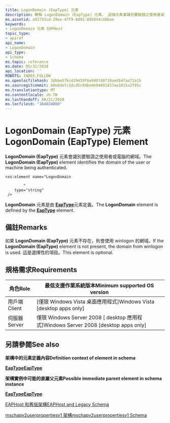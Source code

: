 ```yaml
---
title: LogonDomain (EapType) 元素
description: 瞭解 LogonDomain (EapType) 元素。 這個元素會識別要驗證之使用者或電腦的網域。
ms.assetid: a93793cd-29ee-47f9-8d91-895844c08bae
keywords:
- LogonDomain 元素 EAPHost
topic_type:
- apiref
api_name:
- LogonDomain
api_type:
- Schema
ms.topic: reference
ms.date: 05/31/2018
api_location: ''
ROBOTS: INDEX,FOLLOW
ms.openlocfilehash: 3dbbe57bcd29459f6e9807d8f39aedb4faa72a1b
ms.sourcegitcommit: b0ebdefc3dcd5c04bede94091833aa1015a2f95c
ms.translationtype: MT
ms.contentlocale: zh-TW
ms.lasthandoff: 08/21/2020
ms.locfileid: "104024080"
---
```

# <a name="logondomain-eaptype-element"></a><span data-ttu-id="6c70b-105">LogonDomain (EapType) 元素</span><span class="sxs-lookup"><span data-stu-id="6c70b-105">LogonDomain (EapType) Element</span></span>

<span data-ttu-id="6c70b-106">**LogonDomain (EapType)** 元素會識別要驗證之使用者或電腦的網域。</span><span class="sxs-lookup"><span data-stu-id="6c70b-106">The **LogonDomain (EapType)** element identifies the domain of the user or machine being authenticated.</span></span>

``` syntax
<xs:element name="LogonDomain
          
        "
    type="string"
 />
```

<span data-ttu-id="6c70b-107">**LogonDomain** 元素是由 [**EapType**](mschapv2userpropertiesv1schema-eaptype-element.md)元素定義。</span><span class="sxs-lookup"><span data-stu-id="6c70b-107">The **LogonDomain** element is defined by the [**EapType**](mschapv2userpropertiesv1schema-eaptype-element.md) element.</span></span>

## <a name="remarks"></a><span data-ttu-id="6c70b-108">備註</span><span class="sxs-lookup"><span data-stu-id="6c70b-108">Remarks</span></span>

<span data-ttu-id="6c70b-109">如果 **LogonDomain (EapType)** 元素不存在，則會使用 winlogon 的網域。</span><span class="sxs-lookup"><span data-stu-id="6c70b-109">If the **LogonDomain (EapType)** element is not present, the domain from winlogon is used.</span></span> <span data-ttu-id="6c70b-110">這是選擇性的項目。</span><span class="sxs-lookup"><span data-stu-id="6c70b-110">This element is optional.</span></span>

## <a name="requirements"></a><span data-ttu-id="6c70b-111">規格需求</span><span class="sxs-lookup"><span data-stu-id="6c70b-111">Requirements</span></span>



| <span data-ttu-id="6c70b-112">角色</span><span class="sxs-lookup"><span data-stu-id="6c70b-112">Role</span></span> | <span data-ttu-id="6c70b-113">最低支援作業系統版本</span><span class="sxs-lookup"><span data-stu-id="6c70b-113">Minimum supported OS version</span></span> |
|------|------------------------------|
| <span data-ttu-id="6c70b-114">用戶端</span><span class="sxs-lookup"><span data-stu-id="6c70b-114">Client</span></span><br/> | <span data-ttu-id="6c70b-115">\[僅限 Windows Vista 桌面應用程式\]</span><span class="sxs-lookup"><span data-stu-id="6c70b-115">Windows Vista \[desktop apps only\]</span></span><br/>       |
| <span data-ttu-id="6c70b-116">伺服器</span><span class="sxs-lookup"><span data-stu-id="6c70b-116">Server</span></span><br/> | <span data-ttu-id="6c70b-117">僅限 Windows Server 2008 \[ desktop 應用程式\]</span><span class="sxs-lookup"><span data-stu-id="6c70b-117">Windows Server 2008 \[desktop apps only\]</span></span><br/> |



## <a name="see-also"></a><span data-ttu-id="6c70b-118">另請參閱</span><span class="sxs-lookup"><span data-stu-id="6c70b-118">See also</span></span>

<dl> <dt>

<span data-ttu-id="6c70b-119">**架構中的元素定義內容**</span><span class="sxs-lookup"><span data-stu-id="6c70b-119">**Definition context of element in schema**</span></span>
</dt> <dt>

[<span data-ttu-id="6c70b-120">**EapType**</span><span class="sxs-lookup"><span data-stu-id="6c70b-120">**EapType**</span></span>](mschapv2userpropertiesv1schema-eaptype-element.md)
</dt> <dt>

<span data-ttu-id="6c70b-121">**架構實例中可能的直屬父元素**</span><span class="sxs-lookup"><span data-stu-id="6c70b-121">**Possible immediate parent element in schema instance**</span></span>
</dt> <dt>

[<span data-ttu-id="6c70b-122">**EapType**</span><span class="sxs-lookup"><span data-stu-id="6c70b-122">**EapType**</span></span>](mschapv2userpropertiesv1schema-eaptype-element.md)
</dt> <dt>

[<span data-ttu-id="6c70b-123">EAPHost 和舊版架構</span><span class="sxs-lookup"><span data-stu-id="6c70b-123">EAPHost and Legacy Schema</span></span>](eaphost-schemas.md)
</dt> <dt>

[<span data-ttu-id="6c70b-124">mschapv2userpropertiesv1 架構</span><span class="sxs-lookup"><span data-stu-id="6c70b-124">mschapv2userpropertiesv1 Schema</span></span>](mschapv2userpropertiesv1schema-schema.md)
</dt> </dl>

 

 





